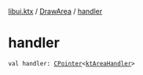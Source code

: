 [libui.ktx](../index.md) / [DrawArea](index.md) / [handler](./handler.md)

# handler

`val handler: `[`CPointer`](../../kotlinx.cinterop/-c-pointer/index.md)`<`[`ktAreaHandler`](../../libui/kt-area-handler/index.md)`>`